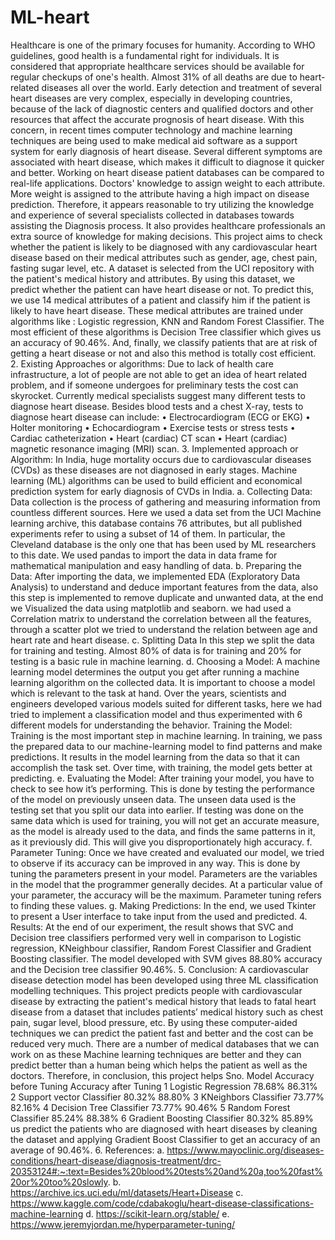 # ML-heart


Healthcare is one of the primary focuses for humanity. According to WHO guidelines, good health is a fundamental right for individuals. It is considered that appropriate healthcare services should be available for regular checkups of one's health. Almost 31% of all deaths are due to heart-related diseases all over the world. Early detection and treatment of several heart diseases are very complex, especially in developing countries, because of the lack of diagnostic centers and qualified doctors and other resources that affect the accurate prognosis of heart disease. With this concern, in recent times computer technology and machine learning techniques are being used to make medical aid software as a support system for early diagnosis of heart disease.
Several different symptoms are associated with heart disease, which makes it difficult to diagnose it quicker and better. Working on heart disease patient databases can be compared to real-life applications. Doctors' knowledge to assign weight to each attribute. More weight is assigned to the attribute having a high impact on disease prediction. Therefore, it appears reasonable to try utilizing the knowledge and experience of several specialists collected in databases towards assisting the Diagnosis process. It also provides healthcare professionals an extra source of knowledge for making decisions.
This project aims to check whether the patient is likely to be diagnosed with any cardiovascular heart disease based on their medical attributes such as gender, age, chest pain, fasting sugar level, etc. A dataset is selected from the UCI repository with the patient's medical history and attributes. By using this dataset, we predict whether the patient can have heart disease or not. To predict this, we use 14 medical attributes of a patient and classify him if the patient is likely to have heart disease. These medical attributes are trained under algorithms like : Logistic regression, KNN and Random Forest Classifier. The most efficient of these algorithms is Decision Tree classifier which gives us an accuracy of 90.46%. And, finally, we classify patients that are at risk of getting a heart disease or not and also this method is totally cost efficient.
2. Existing Approaches or algorithms:
Due to lack of health care infrastructure, a lot of people are not able to get an idea of heart related problem, and if someone undergoes for preliminary tests the cost can skyrocket.
Currently medical specialists suggest many different tests to diagnose heart disease. Besides blood tests and a chest X-ray, tests to diagnose heart disease can include: • Electrocardiogram (ECG or EKG) • Holter monitoring • Echocardiogram • Exercise tests or stress tests • Cardiac catheterization • Heart (cardiac) CT scan • Heart (cardiac) magnetic resonance imaging (MRI) scan.
3. Implemented approach or Algorithm: In India, huge mortality occurs due to cardiovascular diseases (CVDs) as these diseases are not diagnosed in early stages. Machine learning (ML) algorithms can be used to build efficient and economical prediction system for early diagnosis of CVDs in India.
a. Collecting Data: Data collection is the process of gathering and measuring information from countless different sources. Here we used a data set from the UCI Machine learning archive, this database contains 76 attributes, but all published experiments refer to using a subset of 14 of them. In particular, the Cleveland database is the only one that has been used by ML researchers to this date. We used pandas to import the data in data frame for mathematical manipulation and easy handling of data.
b. Preparing the Data:
After importing the data, we implemented EDA (Exploratory Data Analysis) to understand and deduce important features from the data, also this step is
implemented to remove duplicate and unwanted data, at the end we Visualized the data using matplotlib and seaborn. we had used a Correlation matrix to understand the correlation between all the features, through a scatter plot we tried to understand the relation between age and heart rate and heart disease.
c. Splitting Data In this step we split the data for training and testing. Almost 80% of data is for training and 20% for testing is a basic rule in machine learning.
d. Choosing a Model: A machine learning model determines the output you get after running a machine learning algorithm on the collected data. It is important to choose a model which is relevant to the task at hand. Over the years, scientists and engineers developed various models suited for different tasks, here we had tried to implement a classification model and thus experimented with 6 different models for understanding the behavior. Training the Model: Training is the most important step in machine learning. In training, we pass the prepared data to our machine-learning model to find patterns and make predictions. It results in the model learning from the data so that it can accomplish the task set. Over time, with training, the model gets better at predicting. e. Evaluating the Model:
After training your model, you have to check to see how it’s performing. This is done by testing the performance of the model on previously unseen data. The unseen data used is the testing set that you split our data into earlier. If testing was done on the same data which is used for training, you will not get an accurate measure, as the model is already used to the data, and finds the same patterns in it, as it previously did. This will give you disproportionately high accuracy. f. Parameter Tuning: Once we have created and evaluated our model, we tried to observe if its accuracy can be improved in any way. This is done by tuning the parameters present in your model. Parameters are the variables in the model that the programmer generally decides. At a particular value of your parameter, the accuracy will be the maximum. Parameter tuning refers to finding these values. g. Making Predictions: In the end, we used Tkinter to present a User interface to take input from the used and predicted.
4. Results:
At the end of our experiment, the result shows that SVC and Decision tree classifiers performed very well in comparison to Logistic regression, KNeighbour classifier, Random Forest Classifier and Gradient Boosting classifier. The model developed with SVM gives 88.80% accuracy and the Decision tree classifier 90.46%.
5. Conclusion:
A cardiovascular disease detection model has been developed using three ML classification modelling techniques. This project predicts people with cardiovascular disease by extracting the patient's medical history that leads to fatal heart disease from a dataset that includes patients’ medical history such as chest pain, sugar level, blood pressure, etc. By using these computer-aided techniques we can predict the patient fast and better and the cost can be reduced very much. There are a number of medical databases that we can work on as these Machine learning techniques are better and they can predict better than a human being which helps the patient as well as the doctors. Therefore, in conclusion, this project helps
Sno.
Model
Accuracy before Tuning
Accuracy after Tuning
1 Logistic Regression 78.68% 86.31%
2
Support vector Classifier
80.32%
88.80%
3 KNeighbors Classifier
73.77%
82.16%
4 Decision Tree Classifier
73.77%
90.46%
5 Random Forest Classifier
85.24%
88.38%
6 Gradient Boosting Classifier
80.32%
85.89%
us predict the patients who are diagnosed with heart diseases by cleaning the dataset and applying Gradient Boost Classifier to get an accuracy of an average of 90.46%.
6. References:
a. https://www.mayoclinic.org/diseases-conditions/heart-disease/diagnosis-treatment/drc-20353124#:~:text=Besides%20blood%20tests%20and%20a,too%20fast%20or%20too%20slowly.
b. https://archive.ics.uci.edu/ml/datasets/Heart+Disease
c. https://www.kaggle.com/code/cdabakoglu/heart-disease-classifications-machine-learning
d. https://scikit-learn.org/stable/
e. https://www.jeremyjordan.me/hyperparameter-tuning/
